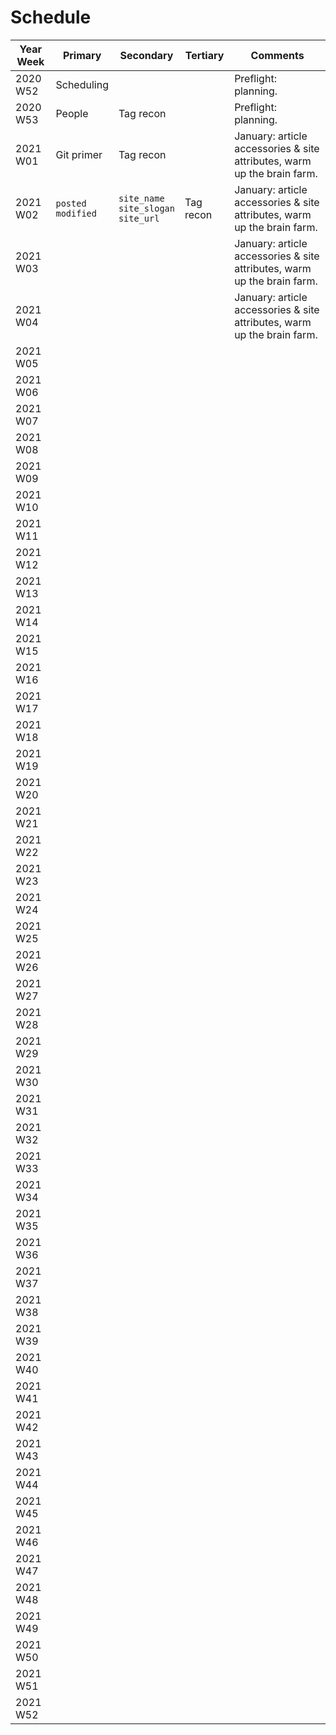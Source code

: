 # Schedule

| Year Week | Primary | Secondary | Tertiary | Comments |
|-----------|---------|-----------|----------|----------|
| 2020 W52 | Scheduling |           |          | Preflight: planning. |
| 2020 W53 | People | Tag recon |          | Preflight: planning. |
| 2021 W01 | Git primer | Tag recon |          | January: article accessories & site attributes, warm up the brain farm. |
| 2021 W02 | `posted`<br/>`modified` | `site_name`<br/>`site_slogan`<br/>`site_url` | Tag recon | January: article accessories & site attributes, warm up the brain farm. |
| 2021 W03 |         |           |          | January: article accessories & site attributes, warm up the brain farm. |
| 2021 W04 |         |           |          | January: article accessories & site attributes, warm up the brain farm. |
| 2021 W05 |         |           |          |          |
| 2021 W06 |         |           |          |          |
| 2021 W07 |         |           |          |          |
| 2021 W08 |         |           |          |          |
| 2021 W09 |         |           |          |          |
| 2021 W10 |         |           |          |          |
| 2021 W11 |         |           |          |          |
| 2021 W12 |         |           |          |          |
| 2021 W13 |         |           |          |          |
| 2021 W14 |         |           |          |          |
| 2021 W15 |         |           |          |          |
| 2021 W16 |         |           |          |          |
| 2021 W17 |         |           |          |          |
| 2021 W18 |         |           |          |          |
| 2021 W19 |         |           |          |          |
| 2021 W20 |         |           |          |          |
| 2021 W21 |         |           |          |          |
| 2021 W22 |         |           |          |          |
| 2021 W23 |         |           |          |          |
| 2021 W24 |         |           |          |          |
| 2021 W25 |         |           |          |          |
| 2021 W26 |         |           |          |          |
| 2021 W27 |         |           |          |          |
| 2021 W28 |         |           |          |          |
| 2021 W29 |         |           |          |          |
| 2021 W30 |         |           |          |          |
| 2021 W31 |         |           |          |          |
| 2021 W32 |         |           |          |          |
| 2021 W33 |         |           |          |          |
| 2021 W34 |         |           |          |          |
| 2021 W35 |         |           |          |          |
| 2021 W36 |         |           |          |          |
| 2021 W37 |         |           |          |          |
| 2021 W38 |         |           |          |          |
| 2021 W39 |         |           |          |          |
| 2021 W40 |         |           |          |          |
| 2021 W41 |         |           |          |          |
| 2021 W42 |         |           |          |          |
| 2021 W43 |         |           |          |          |
| 2021 W44 |         |           |          |          |
| 2021 W45 |         |           |          |          |
| 2021 W46 |         |           |          |          |
| 2021 W47 |         |           |          |          |
| 2021 W48 |         |           |          |          |
| 2021 W49 |         |           |          |          |
| 2021 W50 |         |           |          |          |
| 2021 W51 |         |           |          |          |
| 2021 W52 |         |           |          |          |

